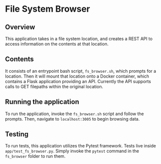 # File System Browser

## Overview

This application takes in a file system location, and creates a REST API to access information on the contents at that location.

## Contents

It consists of an entrypoint bash script, `fs_browser.sh`, which prompts for a location. Then it will mount that location onto a Docker container, which contains a Flask application providing an API. Currently the API supports calls to GET filepaths within the original location.

## Running the application

To run the application, invoke the `fs_browser.sh` script and follow the prompts. Then, navigate to `localhost:3005` to begin browsing data.

## Testing

To run tests, this application utilizes the Pytest framework. Tests live inside `app/test_fs_browser.py`. Simply invoke the `pytest` command in the `fs_browser` folder to run them.